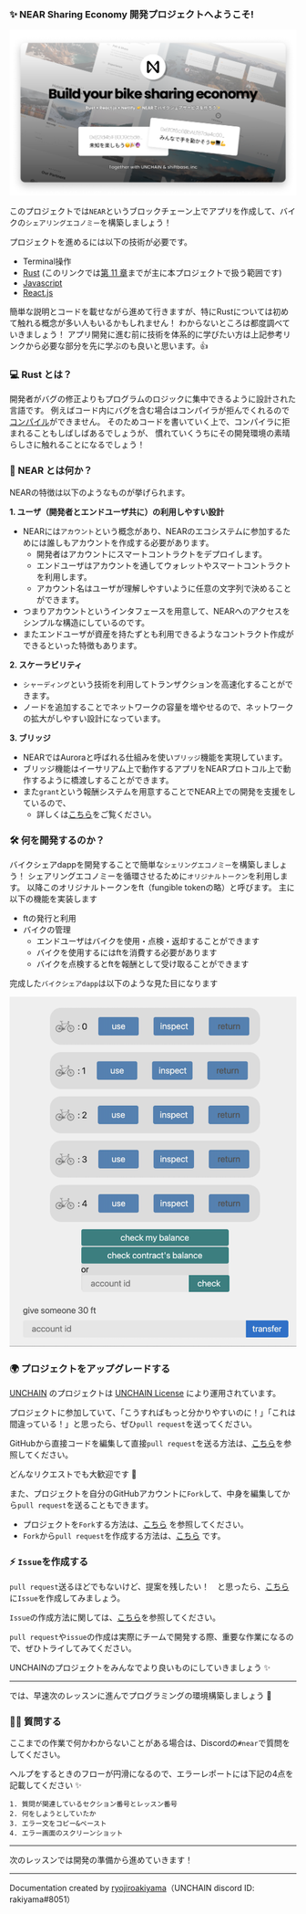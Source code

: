 ### ✨ NEAR Sharing Economy 開発プロジェクトへようこそ!

![](./../../img/section-0/learn-banner.png)

このプロジェクトでは`NEAR`というブロックチェーン上でアプリを作成して、バイクの`シェアリングエコノミー`を構築しましょう！

プロジェクトを進めるには以下の技術が必要です。

- Terminal操作
- [Rust](https://doc.rust-jp.rs/book-ja/) (このリンクでは[第 11 章](https://doc.rust-jp.rs/book-ja/ch11-00-testing.html)までが主に本プロジェクトで扱う範囲です)
- [Javascript](https://ja.javascript.info/)
- [React.js](https://ja.reactjs.org/docs/getting-started.html)

簡単な説明とコードを載せながら進めて行きますが、特にRustについては初めて触れる概念が多い人もいるかもしれません！
わからないところは都度調べていきましょう！
アプリ開発に進む前に技術を体系的に学びたい方は上記参考リンクから必要な部分を先に学ぶのも良いと思います。👍

### 💻 Rust とは？

開発者がバグの修正よりもプログラムのロジックに集中できるように設計された言語です。
例えばコード内にバグを含む場合はコンパイラが拒んでくれるので[コンパイル](https://e-words.jp/w/%E3%82%B3%E3%83%B3%E3%83%91%E3%82%A4%E3%83%AB.html)ができません。
そのためコードを書いていく上で、コンパイラに拒まれることもしばしばあるでしょうが、
慣れていくうちにその開発環境の素晴らしさに触れることになるでしょう！

### 🧐 NEAR とは何か？

NEARの特徴は以下のようなものが挙げられます。

**1. ユーザ（開発者とエンドユーザ共に）の利用しやすい設計**

- NEARには`アカウント`という概念があり、NEARのエコシステムに参加するためには誰しもアカウントを作成する必要があります。
  - 開発者はアカウントにスマートコントラクトをデプロイします。
  - エンドユーザはアカウントを通してウォレットやスマートコントラクトを利用します。
  - アカウント名はユーザが理解しやすいように任意の文字列で決めることができます。
- つまりアカウントというインタフェースを用意して、NEARへのアクセスをシンプルな構造にしているのです。
- またエンドユーザが資産を持たずとも利用できるようなコントラクト作成ができるといった特徴もあります。

**2. スケーラビリティ**

- `シャーディング`という技術を利用してトランザクションを高速化することができます。
- ノードを追加することでネットワークの容量を増やせるので、ネットワークの拡大がしやすい設計になっています。

**3. ブリッジ**

- NEARではAuroraと呼ばれる仕組みを使い`ブリッジ`機能を実現しています。
- ブリッジ機能はイーサリアム上で動作するアプリをNEARプロトコル上で動作するように橋渡しすることができます。
- また`grant`という報酬システムを用意することでNEAR上での開発を支援をしているので、
  - 詳しくは[こちら](https://near.org/grants/)をご覧ください。

### 🛠 何を開発するのか？

バイクシェアdappを開発することで簡単な`シェリングエコノミー`を構築しましょう！
シェアリングエコノミーを循環させるために`オリジナルトークン`を利用します。
以降このオリジナルトークンをft（fungible tokenの略）と呼びます。
主に以下の機能を実装します

- ftの発行と利用
- バイクの管理
  - エンドユーザはバイクを使用・点検・返却することができます
  - バイクを使用するにはftを消費する必要があります
  - バイクを点検するとftを報酬として受け取ることができます

完成した`バイクシェアdapp`は以下のような見た目になります

![](./../../img/section-0/0_1_1.png)

### 🌍 プロジェクトをアップグレードする

[UNCHAIN](https://app.shiftbase.xyz) のプロジェクトは [UNCHAIN License](https://github.com/unchain-dev/UNCHAIN-projects/blob/main/LICENSE) により運用されています。

プロジェクトに参加していて、「こうすればもっと分かりやすいのに！」「これは間違っている！」と思ったら、ぜひ`pull request`を送ってください。

GitHubから直接コードを編集して直接`pull request`を送る方法は、[こちら](https://docs.github.com/ja/repositories/working-with-files/managing-files/editing-files#editing-files-in-another-users-repository)を参照してください。

どんなリクエストでも大歓迎です 🎉

また、プロジェクトを自分のGitHubアカウントに`Fork`して、中身を編集してから`pull request`を送ることもできます。

- プロジェクトを`Fork`する方法は、[こちら](https://docs.github.com/ja/get-started/quickstart/fork-a-repo) を参照してください。
- `Fork`から`pull request`を作成する方法は、[こちら](https://docs.github.com/ja/pull-requests/collaborating-with-pull-requests/proposing-changes-to-your-work-with-pull-requests/creating-a-pull-request-from-a-fork) です。

### ⚡️ `Issue`を作成する

`pull request`送るほどでもないけど、提案を残したい！　と思ったら、[こちら](https://github.com/shiftbase-xyz/UNCHAIN-projects/issues) に`Issue`を作成してみましょう。

`Issue`の作成方法に関しては、[こちら](https://docs.github.com/ja/issues/tracking-your-work-with-issues/creating-an-issue)を参照してください。

`pull request`や`issue`の作成は実際にチームで開発する際、重要な作業になるので、ぜひトライしてみてください。

UNCHAINのプロジェクトをみんなでより良いものにしていきましょう ✨

---

では、早速次のレッスンに進んでプログラミングの環境構築しましょう 🎉

### 🙋‍♂️ 質問する

ここまでの作業で何かわからないことがある場合は、Discordの`#near`で質問をしてください。

ヘルプをするときのフローが円滑になるので、エラーレポートには下記の4点を記載してください ✨

```
1. 質問が関連しているセクション番号とレッスン番号
2. 何をしようとしていたか
3. エラー文をコピー&ペースト
4. エラー画面のスクリーンショット
```

---

次のレッスンでは開発の準備から進めていきます！

---

Documentation created by [ryojiroakiyama](https://github.com/ryojiroakiyama)（UNCHAIN discord ID: rakiyama#8051）
